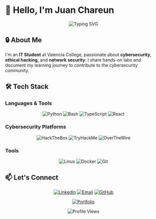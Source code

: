 # 👋 Hello, I'm Juan Chareun

<div align="center">
  
  ![Typing SVG](https://readme-typing-svg.herokuapp.com?font=JetBrains+Mono&weight=500&size=28&duration=3000&pause=1000&color=00FF41&center=true&vCenter=true&width=600&lines=IT+Student;Cybersecurity+Enthusiast;)
  
</div>

## 🔒 About Me

I'm an **IT Student** at Valencia College, passionate about **cybersecurity**, **ethical hacking**, and **network security**. I share hands-on labs and document my learning journey to contribute to the cybersecurity community.

## 🛠️ Tech Stack

### **Languages & Tools**
<div align="center">
  
  ![Python](https://img.shields.io/badge/Python-3776AB?style=for-the-badge&logo=python&logoColor=white)
  ![Bash](https://img.shields.io/badge/Bash-4EAA25?style=for-the-badge&logo=gnu-bash&logoColor=white)
  ![TypeScript](https://img.shields.io/badge/TypeScript-007ACC?style=for-the-badge&logo=typescript&logoColor=white)
  ![React](https://img.shields.io/badge/React-20232A?style=for-the-badge&logo=react&logoColor=61DAFB)
  
</div>

### **Cybersecurity Platforms**
<div align="center">
  
  ![HackTheBox](https://img.shields.io/badge/HackTheBox-111927?style=for-the-badge&logo=hackthebox&logoColor=9FEF00)
  ![TryHackMe](https://img.shields.io/badge/TryHackMe-212C42?style=for-the-badge&logo=tryhackme&logoColor=C11111)
  ![OverTheWire](https://img.shields.io/badge/OverTheWire-000000?style=for-the-badge&logo=&logoColor=white)
  
</div>

### **Tools**
<div align="center">
  
  ![Linux](https://img.shields.io/badge/Linux-FCC624?style=for-the-badge&logo=linux&logoColor=black)
  ![Docker](https://img.shields.io/badge/Docker-2496ED?style=for-the-badge&logo=docker&logoColor=white)
  ![Git](https://img.shields.io/badge/Git-F05032?style=for-the-badge&logo=git&logoColor=white)
  
</div>

## 📫 Let's Connect

<div align="center">
  
  [![LinkedIn](https://img.shields.io/badge/LinkedIn-0077B5?style=for-the-badge&logo=linkedin&logoColor=white)](https://linkedin.com/in/juan-chareun)
  [![Email](https://img.shields.io/badge/Email-D14836?style=for-the-badge&logo=gmail&logoColor=white)](mailto:juanignaciochareun@gmail.com)
  [![GitHub](https://img.shields.io/badge/GitHub-100000?style=for-the-badge&logo=github&logoColor=white)](https://github.com/juanchareun)

<div align="center">
  
  [![Portfolio](https://img.shields.io/badge/Portfolio-juanchareun.xyz-00ff41?style=for-the-badge&logo=vercel&logoColor=white)](https://juanchareun.xyz)
  
  ![Profile Views](https://komarev.com/ghpvc/?username=juanchareun&color=00ff41&style=flat-square&label=Profile+Views)
  
</div>
